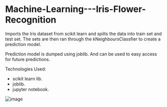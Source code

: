 # Machine-Learning---Iris-Flower-Recognition

Imports the Iris dataset from scikit learn and spilts the data into train set and test set. The sets are then ran through the kNeighboursClassfier to create a prediction model. 

Prediction model is dumped using joblib. And can be used to easy access for future predictions. 

Technologies Used:
  * scikit learn lib.
  * joblib. 
  * jupyter notebook. 


![image](https://user-images.githubusercontent.com/89990638/159824863-e73e1236-7f9b-44e8-8e9e-f5a0601b1d36.png)

